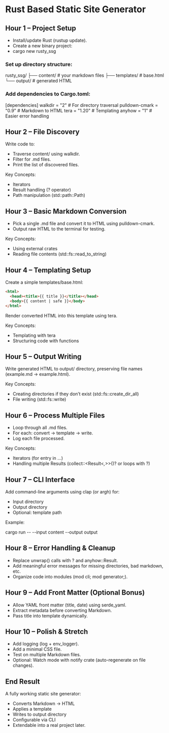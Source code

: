 # Rust Based Static Site Generator

## Hour 1 – Project Setup

- Install/update Rust (rustup update).
- Create a new binary project:
- cargo new rusty_ssg


### Set up directory structure:

rusty_ssg/
  ├── content/   # your markdown files
  ├── templates/ # base.html
  └── output/    # generated HTML


### Add dependencies to Cargo.toml:

[dependencies]
walkdir = "2"        # For directory traversal
pulldown-cmark = "0.9"  # Markdown to HTML
tera = "1.20"        # Templating
anyhow = "1"         # Easier error handling

## Hour 2 – File Discovery

Write code to:

- Traverse content/ using walkdir.
- Filter for .md files.
- Print the list of discovered files.

Key Concepts:

- Iterators
- Result handling (? operator)
- Path manipulation (std::path::Path)

## Hour 3 – Basic Markdown Conversion

- Pick a single .md file and convert it to HTML using pulldown-cmark.
- Output raw HTML to the terminal for testing.

Key Concepts:

- Using external crates
- Reading file contents (std::fs::read_to_string)

## Hour 4 – Templating Setup

Create a simple templates/base.html:

```html
<html>
  <head><title>{{ title }}</title></head>
  <body>{{ content | safe }}</body>
</html>
```


Render converted HTML into this template using tera.

Key Concepts:

- Templating with tera
- Structuring code with functions

## Hour 5 – Output Writing

Write generated HTML to output/ directory, preserving file names (example.md → example.html).

Key Concepts:

- Creating directories if they don’t exist (std::fs::create_dir_all)
- File writing (std::fs::write)

## Hour 6 – Process Multiple Files

- Loop through all .md files.
- For each: convert → template → write.
- Log each file processed.

Key Concepts:

- Iterators (for entry in ...)
- Handling multiple Results (collect::<Result<_,_>>()? or loops with ?)

## Hour 7 – CLI Interface

Add command-line arguments using clap (or argh) for:

- Input directory
- Output directory
- Optional: template path

Example:

cargo run -- --input content --output output

## Hour 8 – Error Handling & Cleanup

- Replace unwrap() calls with ? and anyhow::Result.
- Add meaningful error messages for missing directories, bad markdown, etc.
- Organize code into modules (mod cli; mod generator;).

## Hour 9 – Add Front Matter (Optional Bonus)

- Allow YAML front matter (title, date) using serde_yaml.
- Extract metadata before converting Markdown.
- Pass title into template dynamically.

## Hour 10 – Polish & Stretch

- Add logging (log + env_logger).
- Add a minimal CSS file.
- Test on multiple Markdown files.
- Optional: Watch mode with notify crate (auto-regenerate on file changes).

## End Result

A fully working static site generator:

- Converts Markdown → HTML
- Applies a template
- Writes to output directory
- Configurable via CLI
- Extendable into a real project later.
